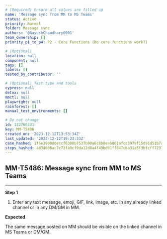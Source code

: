 ```yaml
---
# (Required) Ensure all values are filled up
name: 'Message sync from MM to MS Teams'
status: Active
priority: Normal
folder: Message sync
authors: '@AayushChaudhary0001'
team_ownership: []
priority_p1_to_p4: P2 - Core Functions (Do core functions work?)

# (Optional)
location: null
component: null
tags: []
labels: []
tested_by_contributor: ''

# (Optional) Test type and tools
cypress: null
detox: null
mmctl: null
playwright: null
rainforest: []
manual_test_environments: []

# Do not change
id: 122766331
key: MM-T5486
created_on: '2023-12-12T13:53:34Z'
last_updated: '2023-12-12T19:23:33Z'
case_hashed: 1f6e3900d0eccf6308b7537b90a6c8b8ea6861afcc3979f15d91d51b7a0bd7cfd86cec4d4d1b428aa8e893fe463432eb
steps_hashed: a834006ac7c73fa9cf9da12d8a4f49bd91ff847cba31a5f3bfcff723717b474e595adc3a242a40efdd06032e263375f4
---
```


<!-- (Auto-generated) Based on frontmatter's "key" and "name" -->

## MM-T5486: Message sync from MM to MS Teams

---

**Step 1**

1. Enter any text message, emoji, GIF, link, image, etc. in any already linked channel or in any DM/GM in MM.

**Expected**

The same message posted on MM should be visible on the linked channel in MS Teams or DM/GM.
